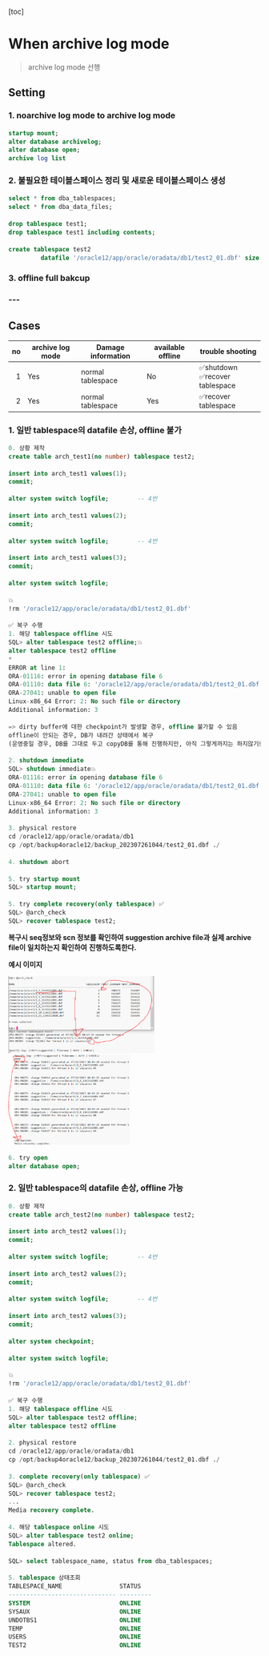 [toc]

# When archive log mode

> archive log mode 선행

## Setting

### 1. noarchive log mode to archive log mode

```sql
startup mount;
alter database archivelog;
alter database open;
archive log list
```

### 2. 불필요한 테이블스페이스 정리 및 새로운 테이블스페이스 생성

```sql
select * from dba_tablespaces;
select * from dba_data_files;

drop tablespace test1;
drop tablespace test1 including contents;

create tablespace test2
         datafile '/oracle12/app/oracle/oradata/db1/test2_01.dbf' size 10m;
```

### 3. offline full bakcup

### ---

## Cases

|   no | archive log mode | Damage information | available offline | trouble shooting                   |
| ---: | ---------------- | ------------------ | ----------------- | ---------------------------------- |
|    1 | Yes              | normal tablespace  | No                | ✅shutdown<br />✅recover tablespace |
|    2 | Yes              | normal tablespace  | Yes               | ✅recover tablespace                |

### 1. 일반 tablespace의 datafile 손상, offline 불가

```sql
0. 상황 제작
create table arch_test1(no number) tablespace test2;

insert into arch_test1 values(1);
commit;

alter system switch logfile;		-- 4번

insert into arch_test1 values(2);
commit;

alter system switch logfile;		-- 4번

insert into arch_test1 values(3);
commit;

alter system switch logfile;

💥
!rm '/oracle12/app/oracle/oradata/db1/test2_01.dbf'

✅ 복구 수행
1. 해당 tablespace offline 시도
SQL> alter tablespace test2 offline;💥
alter tablespace test2 offline
*
ERROR at line 1:
ORA-01116: error in opening database file 6
ORA-01110: data file 6: '/oracle12/app/oracle/oradata/db1/test2_01.dbf'
ORA-27041: unable to open file
Linux-x86_64 Error: 2: No such file or directory
Additional information: 3

=> dirty buffer에 대한 checkpoint가 발생할 경우, offline 불가할 수 있음
offline이 안되는 경우, DB가 내려간 상태에서 복구
(운영중일 경우, DB를 그대로 두고 copyDB를 통해 진행하지만, 아직 그렇게까지는 하지않기로!!)

2. shutdown immediate
SQL> shutdown immediate💥
ORA-01116: error in opening database file 6
ORA-01110: data file 6: '/oracle12/app/oracle/oradata/db1/test2_01.dbf'
ORA-27041: unable to open file
Linux-x86_64 Error: 2: No such file or directory
Additional information: 3

3. physical restore
cd /oracle12/app/oracle/oradata/db1
cp /opt/backup4oracle12/backup_202307261044/test2_01.dbf ./

4. shutdown abort

5. try startup mount
SQL> startup mount;

5. try complete recovery(only tablespace) ✅
SQL> @arch_check
SQL> recover tablespace test2;
```

**복구시 seq정보와 scn 정보를 확인하여 suggestion archive file과 실제 archive file이 일치하는지 확인하여**
**진행하도록한다.**

**예시 이미지**

<img src="./assets/image-20230726111712139.png" alt="image-20230726111712139" style="zoom: 33%;" />

<img src="./assets/image-20230726111924930.png" alt="image-20230726111924930" style="zoom: 33%;" />

```sql
6. try open
alter database open;
```

### 2. 일반 tablespace의 datafile 손상, offline 가능

```sql
0. 상황 제작
create table arch_test2(no number) tablespace test2;

insert into arch_test2 values(1);
commit;

alter system switch logfile;		-- 4번

insert into arch_test2 values(2);
commit;

alter system switch logfile;		-- 4번

insert into arch_test2 values(3);
commit;

alter system checkpoint;

alter system switch logfile;

💥
!rm '/oracle12/app/oracle/oradata/db1/test2_01.dbf'

✅ 복구 수행
1. 해당 tablespace offline 시도
SQL> alter tablespace test2 offline;
alter tablespace test2 offline

2. physical restore
cd /oracle12/app/oracle/oradata/db1
cp /opt/backup4oracle12/backup_202307261044/test2_01.dbf ./

3. complete recovery(only tablespace) ✅
SQL> @arch_check
SQL> recover tablespace test2;
...
Media recovery complete.

4. 해당 tablespace online 시도
SQL> alter tablespace test2 online;
Tablespace altered.

SQL> select tablespace_name, status from dba_tablespaces;

5. tablespace 상태조회
TABLESPACE_NAME                STATUS
------------------------------ ---------
SYSTEM                         ONLINE
SYSAUX                         ONLINE
UNDOTBS1                       ONLINE
TEMP                           ONLINE
USERS                          ONLINE
TEST2                          ONLINE

```

